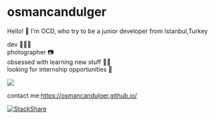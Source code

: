 # osmancandulger


Hello! 🤙 I'm OCD, who try to be a junior developer from Istanbul,Turkey 

dev 👨🏻‍💻\
photographer 📷\
obsessed with learning new stuff 🏃🏻 \
looking for internship opportunities 👀

![](https://komarev.com/ghpvc/?username=osmancandulger&color=blue)


contact me:https://osmancandulger.github.io/

[![StackShare](http://img.shields.io/badge/tech-stack-0690fa.svg?style=flat)](https://stackshare.io/osmancandulger/my-stack)
